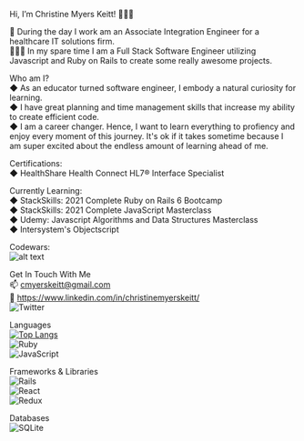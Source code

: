 
Hi, I’m Christine Myers Keitt! 👩🏾‍💻

 🌅 During the day I work am an Associate Integration Engineer for a healthcare IT solutions firm. <br>
 🤸🏾‍♀️ In my spare time I am a Full Stack Software Engineer utilizing Javascript and Ruby on Rails to create some really awesome projects. 


Who am I?
 <br>
 ◆ As an educator turned software engineer, I embody a natural curiosity for learning. <br>
 ◆  I have great planning and time management skills that increase my ability to create efficient code. <br>
 ◆  I am a career changer. Hence, I want to learn everything to profiency and enjoy every moment of this journey. It's ok if it takes sometime because I am super excited about the endless amount of learning ahead of me.


Certifications:
 <br>
 ◆  HealthShare Health Connect HL7® Interface Specialist

Currently Learning: 
  <br>
  ◆ StackSkills: 2021 Complete Ruby on Rails 6 Bootcamp
   <br>
  ◆ StackSkills: 2021 Complete JavaScript Masterclass
  <br>
  ◆ Udemy: Javascript Algorithms and Data Structures Masterclass 
  <br>
  ◆ Intersystem's Objectscript
 
Codewars:
<br>
![alt text](https://www.codewars.com/users/cmyerskeitt/badges/large)


Get In Touch With Me
<br>
📫 cmyerskeitt@gmail.com
<br>
🔗 https://www.linkedin.com/in/christinemyerskeitt/
<br>
<img alt="Twitter" src="https://img.shields.io/twitter/follow/MKCodes?style=social "/>
<br>



Languages
<br>
[![Top Langs](https://github-readme-stats.vercel.app/api/top-langs/?username=cmyerskeitt)](https://github.com/cmyerskeitt/github-readme-stats)
<br>
  <img alt="Ruby" src="https://img.shields.io/badge/ruby-%23CC342D.svg?style=for-the-badge&logo=ruby&logoColor=white"/>
<br>
  <img alt="JavaScript" src="https://img.shields.io/badge/javascript-%23323330.svg?style=for-the-badge&logo=javascript&logoColor=%23F7DF1E"/>
<br>



Frameworks & Libraries
<br>
  <img alt="Rails" src="https://img.shields.io/badge/rails-%23CC0000.svg?style=for-the-badge&logo=ruby-on-rails&logoColor=white"/>
<br>
  <img alt="React" src="https://img.shields.io/badge/react-%2320232a.svg?style=for-the-badge&logo=react&logoColor=%2361DAFB"/>
<br>
  <img alt="Redux" src="https://img.shields.io/badge/redux-%23593d88.svg?style=for-the-badge&logo=redux&logoColor=white"/>
<br>

Databases
<br>
<img alt="SQLite" src ="https://img.shields.io/badge/sqlite-%2307405e.svg?style=for-the-badge&logo=sqlite&logoColor=white"/>
<br>



<!---
cmyerskeitt/cmyerskeitt is a ✨ special ✨ repository because its `README.md` (this file) appears on your GitHub profile.
You can click the Preview link to take a look at your changes.
--->

